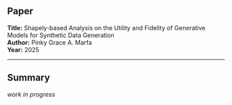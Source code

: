 ## Paper

**Title:** Shapely-based Analysis on the Utility and Fidelity of Generative Models for Synthetic Data Generation  
**Author:** Pinky Grace A. Marfa  
**Year:** 2025

---
## Summary
_work in progress_
